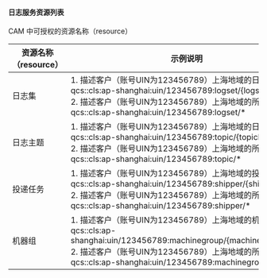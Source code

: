 #### 日志服务资源列表

CAM 中可授权的资源名称（resource）

| 资源名称（resource） | 示例说明                                                     |
| -------------------- | ------------------------------------------------------------ |
| 日志集               | 1. 描述客户（账号UIN为123456789）上海地域的日志集A <br/>qcs::cls:ap-shanghai:uin/123456789:logset/{logsetA_id}<br/>2. 描述客户（账号UIN为123456789）上海地域的所有日志集 <br/>qcs::cls:ap-shanghai:uin/123456789:logset/* |
| 日志主题             | 1. 描述客户（账号UIN为123456789）上海地域的日志主题B <br/>qcs::cls:ap-shanghai:uin/123456789:topic/{topicB_id}<br/>2. 描述客户（账号UIN为123456789）上海地域的所有日志主题<br/>qcs::cls:ap-shanghai:uin/123456789:topic/* |
| 投递任务             | 1. 描述客户（账号UIN为123456789）上海地域的投递任务C <br/>qcs::cls:ap-shanghai:uin/123456789:shipper/{shipperC_id}<br/>2. 描述客户（账号UIN为123456789）上海地域的所有投递任务<br/>qcs::cls:ap-shanghai:uin/123456789:shipper/* |
| 机器组               | 1. 描述客户（账号UIN为123456789）上海地域的机器组D <br/>qcs::cls:ap-shanghai:uin/123456789:machinegroup/{machinegroupD_id}<br/>2. 描述客户（账号UIN为123456789）上海地域的所有机器组<br/>qcs::cls:ap-shanghai:uin/123456789:machinegroup/* |

